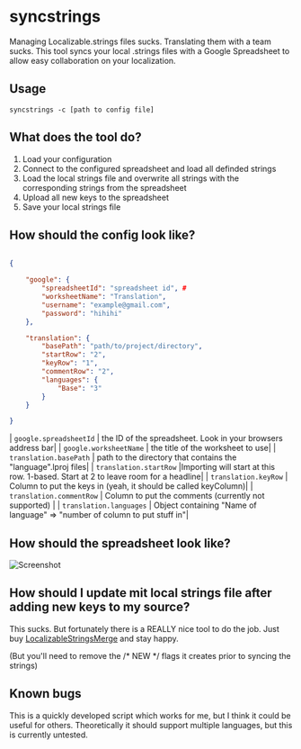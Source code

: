 # syncstrings

Managing Localizable.strings files sucks. Translating them with a team sucks. This tool syncs your local .strings files with a Google Spreadsheet to allow easy collaboration on your localization.

## Usage

`syncstrings -c [path to config file]`

## What does the tool do?

1. Load your configuration
2. Connect to the configured spreadsheet and load all definded strings
3. Load the local strings file and overwrite all strings with the corresponding strings from the spreadsheet
4. Upload all new keys to the spreadsheet
5. Save your local strings file

## How should the config look like?

```json

{

    "google": {
        "spreadsheetId": "spreadsheet id", #
        "worksheetName": "Translation",
        "username": "example@gmail.com",
        "password": "hihihi"
    },

    "translation": {
        "basePath": "path/to/project/directory",
        "startRow": "2",
        "keyRow": "1",
        "commentRow": "2",
        "languages": {
            "Base": "3"
        }
    }

}

```

| `google.spreadsheetId` | the ID of the spreadsheet. Look in your browsers address bar|
| `google.worksheetName` | the title of the worksheet to use|
| `translation.basePath` |  path to the directory that contains the "language".lproj files|
| `translation.startRow` |Importing will start at this row. 1-based. Start at 2 to leave room for a headline|
| `translation.keyRow` | Column to put the keys in (yeah, it should be called keyColumn)|
| `translation.commentRow` | Column to put the comments (currently not supported) |
| `translation.languages` | Object containing "Name of language" => "number of column to put stuff in"|

## How should the spreadsheet look like?

![Screenshot](https://s3-eu-west-1.amazonaws.com/knusperfiles/syncstrings.png)

## How should I update mit local strings file after adding new keys to my source?

This sucks. But fortunately there is a REALLY nice tool to do the job. Just buy [LocalizableStringsMerge](http://www.delitestudio.com/app/localizable-strings-merge/) and stay happy.

(But you'll need to remove the /* NEW */ flags it creates prior to syncing the strings)

## Known bugs

This is a quickly developed script which works for me, but I think it could be useful for others. Theoretically it should support multiple languages, but this is currently untested.
